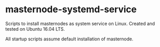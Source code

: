 # masternode-systemd-service

Scripts to install masternodes as system service on Linux.
Created and tested on Ubuntu 16.04 LTS.

All startup scripts assume default installation of masternode.
